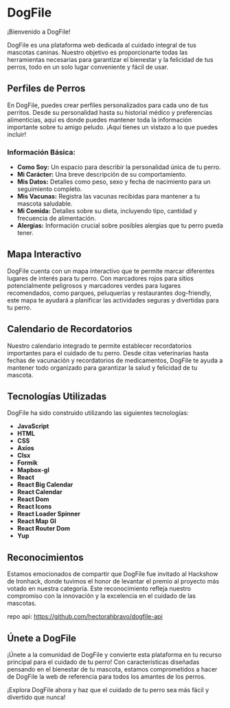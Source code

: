 # DogFile

¡Bienvenido a DogFile!

DogFile es una plataforma web dedicada al cuidado integral de tus mascotas caninas. Nuestro objetivo es proporcionarte todas las herramientas necesarias para garantizar el bienestar y la felicidad de tus perros, todo en un solo lugar conveniente y fácil de usar.

## Perfiles de Perros

En DogFile, puedes crear perfiles personalizados para cada uno de tus perritos. Desde su personalidad hasta su historial médico y preferencias alimenticias, aquí es donde puedes mantener toda la información importante sobre tu amigo peludo. ¡Aquí tienes un vistazo a lo que puedes incluir!

### Información Básica:
- **Como Soy:** Un espacio para describir la personalidad única de tu perro.
- **Mi Carácter:** Una breve descripción de su comportamiento.
- **Mis Datos:** Detalles como peso, sexo y fecha de nacimiento para un seguimiento completo.
- **Mis Vacunas:** Registra las vacunas recibidas para mantener a tu mascota saludable.
- **Mi Comida:** Detalles sobre su dieta, incluyendo tipo, cantidad y frecuencia de alimentación.
- **Alergias:** Información crucial sobre posibles alergias que tu perro pueda tener.

## Mapa Interactivo

DogFile cuenta con un mapa interactivo que te permite marcar diferentes lugares de interés para tu perro. Con marcadores rojos para sitios potencialmente peligrosos y marcadores verdes para lugares recomendados, como parques, peluquerías y restaurantes dog-friendly, este mapa te ayudará a planificar las actividades seguras y divertidas para tu perro.

## Calendario de Recordatorios

Nuestro calendario integrado te permite establecer recordatorios importantes para el cuidado de tu perro. Desde citas veterinarias hasta fechas de vacunación y recordatorios de medicamentos, DogFile te ayuda a mantener todo organizado para garantizar la salud y felicidad de tu mascota.

## Tecnologías Utilizadas

DogFile ha sido construido utilizando las siguientes tecnologías:

- **JavaScript**
- **HTML**
- **CSS**
- **Axios**
- **Clsx**
- **Formik**
- **Mapbox-gl**
- **React**
- **React Big Calendar**
- **React Calendar**
- **React Dom**
- **React Icons**
- **React Loader Spinner**
- **React Map Gl**
- **React Router Dom**
- **Yup**

## Reconocimientos

Estamos emocionados de compartir que DogFile fue invitado al Hackshow de Ironhack, donde tuvimos el honor de levantar el premio al proyecto más votado en nuestra categoría. Este reconocimiento refleja nuestro compromiso con la innovación y la excelencia en el cuidado de las mascotas.

repo api: https://github.com/hectorahbravo/dogfile-api

## Únete a DogFile

¡Únete a la comunidad de DogFile y convierte esta plataforma en tu recurso principal para el cuidado de tu perro! Con características diseñadas pensando en el bienestar de tu mascota, estamos comprometidos a hacer de DogFile la web de referencia para todos los amantes de los perros.

¡Explora DogFile ahora y haz que el cuidado de tu perro sea más fácil y divertido que nunca!
